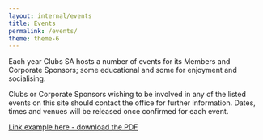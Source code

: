 ```yaml
---
layout: internal/events
title: Events
permalink: /events/
theme: theme-6
---
```


Each year Clubs SA hosts a number of events for its Members and Corporate Sponsors; some educational and some for enjoyment and socialising.

Clubs or Corporate Sponsors wishing to be involved in any of the listed events on this site should contact the office for further information.  Dates, times and venues will be released once confirmed for each event.

[Link example here - download the PDF](#)